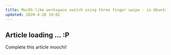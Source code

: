 ```yaml
---
title: MacOS-like workspace switch using three finger swipe - in Ubuntu
updated: 2020-4-26 19:02
---
```

## Article loading ... :P

Complete this article moochi!
